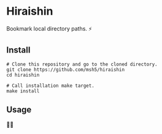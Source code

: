 # Hiraishin

Bookmark local directory paths. :zap:

## Install

```
# Clone this repository and go to the cloned directory.
git clone https://github.com/msh5/hiraishin
cd hiraishin

# Call installation make target.
make install
```

## Usage

:construction_worker_man: